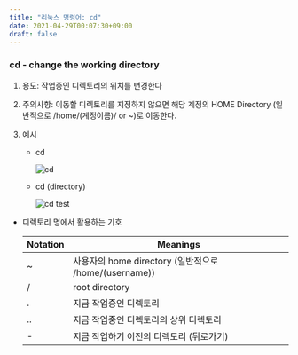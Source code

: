 ```yaml
---
title: "리눅스 명령어: cd"
date: 2021-04-29T00:07:30+09:00
draft: false
---
```


### cd - change the working directory

1. 용도: 작업중인 디렉토리의 위치를 변경한다

2. 주의사항: 이동할 디렉토리를 지정하지 않으면 해당 계정의 HOME Directory (일반적으로 /home/(계정이름)/ or ~)로 이동한다.

3. 예시

   - cd

     ![cd](/linux/cd.png)

   - cd (directory)

     ![cd test](/linux/cdtest.png)

- 디렉토리 명에서 활용하는 기호

  | Notation | Meanings                                              |
  | -------- | ----------------------------------------------------- |
  | ~        | 사용자의 home directory (일반적으로 /home/(username)) |
  | /        | root directory                                        |
  | .        | 지금 작업중인 디렉토리                                |
  | ..       | 지금 작업중인 디렉토리의 상위 디렉토리                |
  | -        | 지금 작업하기 이전의 디렉토리 (뒤로가기)              |
